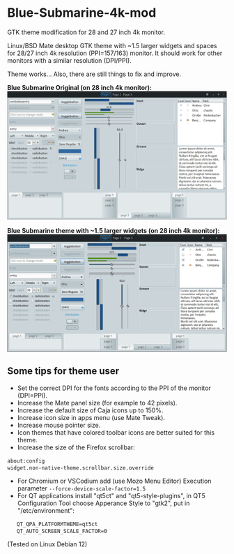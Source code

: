 # Blue-Submarine-4k-mod
GTK theme modification for 28 and 27 inch 4k monitor.

Linux/BSD Mate desktop GTK theme with ~1.5 larger widgets and spaces for 28/27 inch 4k resolution (PPI=157/163) monitor. It should work for other monitors with a similar resolution (DPI/PPI).

Theme works... Also, there are still things to fix and improve.

**Blue Submarine Original (on 28 inch 4k monitor):**
![Blue Submarine Original theme](Blue-Submarine-original.png)

**Blue Submarine theme with ~1.5 larger widgets (on 28 inch 4k monitor):**
![Blue Submarine theme with ~1.5 larger widgets](Blue-Submarine-@1,5.png)

## Some tips for theme user

- Set the correct DPI for the fonts according to the PPI of the monitor (DPI=PPI).
- Increase the Mate panel size (for example to 42 pixels).
- Increase the default size of Caja icons up to 150%.
- Increase icon size in apps menu (use Mate Tweak).
- Increase mouse pointer size.
- Icon themes that have colored toolbar icons are better suited for this theme.
- Increase the size of the Firefox scrollbar:
```
about:config
widget.non-native-theme.scrollbar.size.override
```
- For Chromium or VSCodium add (use Mozo Menu Editor) Execution parameter ```--force-device-scale-factor=1.5```
- For QT applications install "qt5ct" and "qt5-style-plugins", in QT5 Configuration Tool choose Apperance Style to "gtk2", put in "/etc/environment":
```
   QT_QPA_PLATFORMTHEME=qt5ct
   QT_AUTO_SCREEN_SCALE_FACTOR=0
```
(Tested on Linux Debian 12)

